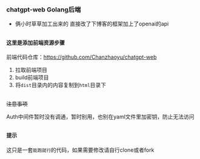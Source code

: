 ### chatgpt-web  Golang后端

-  俩小时草草加工出来的 直接改了下博客的框架加上了openai的api

## 

#### 这里是添加前端资源步骤 

前端代码仓库：https://github.com/Chanzhaoyu/chatgpt-web
1. 拉取前端项目 
2. build前端项目
3. 将`dist`目录内的内容复制到`html`目录下

## 
~~注意事项~~ 

Auth中间件暂时没有调通，暂时别用，也别在yaml文件里加密钥，防止无法访问

## 

#### 提示 
这只是一套`能跑就行`的代码，如果需要修改请自行clone或者fork

